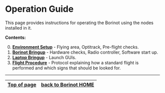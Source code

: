 # Operation Guide

This page provides instructions for operating the Borinot using the nodes installed in it.

**Contents:**

0. [**Environment Setup**](1_environment_setup.md) - Flying area, Optitrack, Pre-flight checks.  
1. [**Borinot Bringup**](2_borinot_bringup.md) - Hardware checks, Radio controller, Software start up.
2. [**Laptop Bringup**](3_laptop_bringup.md) - Launch GUIs.  
3. [**Flight Procedure**](4_flight_procedure.md) - Protocol explaining how a standard flight is performed and which signs that should be looked for.

---
| [Top of page](#operation-guide) | [back to Borinot HOME](../README.md) |
| --- | --- |
